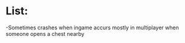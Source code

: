 <h1>List:</h1>
<p>
  -Sometimes crashes when ingame accurs mostly in multiplayer when someone opens a chest nearby
</p>
